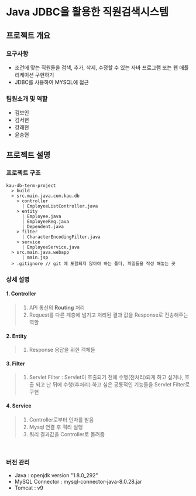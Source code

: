 # Java JDBC을 활용한 직원검색시스템
 
## 프로젝트 개요
### 요구사항
- 조건에 맞는 직원들을 검색, 추가, 삭제, 수정할 수 있는 자바 프로그램 또는 웹 애플리케이션 구현하기
- JDBC를 사용하여 MYSQL에 접근

### 팀원소개 및 역할
- 김보인
- 김서현
- 강래현
- 윤승현
  
  
## 프로젝트 설명
### 프로젝트 구조
```text
kau-db-term-project
  > build
  > src.main.java.com.kau.db
    > controller
      | EmployeeListController.java 
    > entity
      | Employee.java 
      | EmployeeReq.java 
      | Dependent.java 
    > filter
      | CharacterEncodingFilter.java 
    > service
      | EmployeeService.java 
  > src.main.java.webapp
      | main.jsp
  > .gitignore // git 에 포함되지 않아야 하는 폴더, 파일들을 작성 해놓는 곳
```
### 상세 설명
#### 1. Controller
> 1) API 통신의 **Routing** 처리
> 2) Request를 다른 계층에 넘기고 처리된 결과 값을 Response로 전송해주는 역할

#### 2. Entity
> 1) Response 응답을 위한 객체들

#### 3. Filter
> 1) Servlet Filter : Servlet이 호출되기 전에 수행(전처리)되게 하고 싶거나, 호출 되고 난 뒤에 수행(후처리) 하고 싶은 공통적인 기능들을 Servlet Filter로 구현

#### 4. Service
> 1) Controller로부터 인자를 받음
> 2) Mysql 연결 후 쿼리 실행
> 3) 쿼리 결과값을 Controller로 돌려줌

<br/>

### 버전 관리
- Java : openjdk version "1.8.0_292"
- MySQL Connector : mysql-connector-java-8.0.28.jar
- Tomcat : v9
